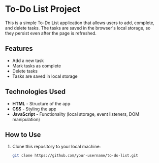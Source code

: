 # To-Do List Project

This is a simple To-Do List application that allows users to add, complete, and delete tasks. The tasks are saved in the browser's local storage, so they persist even after the page is refreshed.

## Features

- Add a new task
- Mark tasks as complete
- Delete tasks
- Tasks are saved in local storage

## Technologies Used

- **HTML** - Structure of the app
- **CSS** - Styling the app
- **JavaScript** - Functionality (local storage, event listeners, DOM manipulation)

## How to Use

1. Clone this repository to your local machine:
   ```bash
   git clone https://github.com/your-username/to-do-list.git
